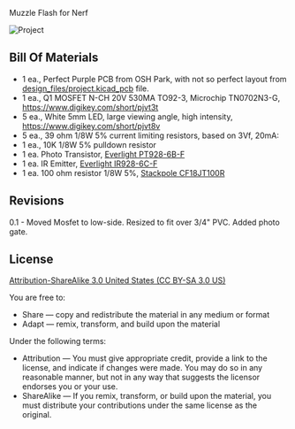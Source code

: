 Muzzle Flash for Nerf

![Project](project.png) 



Bill Of Materials
----------------
  
- 1 ea., Perfect Purple PCB from OSH Park, with not so perfect layout from [design_files/project.kicad_pcb](design_files/project.kicad_pcb) file.
- 1 ea., Q1 MOSFET N-CH 20V 530MA TO92-3, Microchip TN0702N3-G, https://www.digikey.com/short/pjvt3t
- 5 ea., White 5mm LED, large viewing angle, high intensity, https://www.digikey.com/short/pjvt8v
- 5 ea., 39 ohm 1/8W 5% current limiting resistors, based on 3Vf, 20mA:
- 1 ea., 10K 1/8W 5% pulldown resistor
- 1 ea. Photo Transistor, [Everlight PT928-6B-F](https://www.digikey.com/short/qtrp5m)
- 1 ea. IR Emitter, [Everlight IR928-6C-F](https://www.digikey.com/short/jzr3b8)
- 1 ea. 100 ohm resistor 1/8W 5%, [Stackpole CF18JT100R](https://www.digikey.com/short/q72818)


Revisions
------------------
0.1 - Moved Mosfet to low-side. Resized to fit over 3/4" PVC.  Added photo gate.


License
----------------
[Attribution-ShareAlike 3.0 United States (CC BY-SA 3.0 US)](https://creativecommons.org/licenses/by-sa/3.0/us/)

You are free to:

- Share — copy and redistribute the material in any medium or format
- Adapt — remix, transform, and build upon the material

Under the following terms:

- Attribution — You must give appropriate credit, provide a link to the license, and indicate if changes were made. You may do so in any reasonable manner, but not in any way that suggests the licensor endorses you or your use.
- ShareAlike — If you remix, transform, or build upon the material, you must distribute your contributions under the same license as the original.